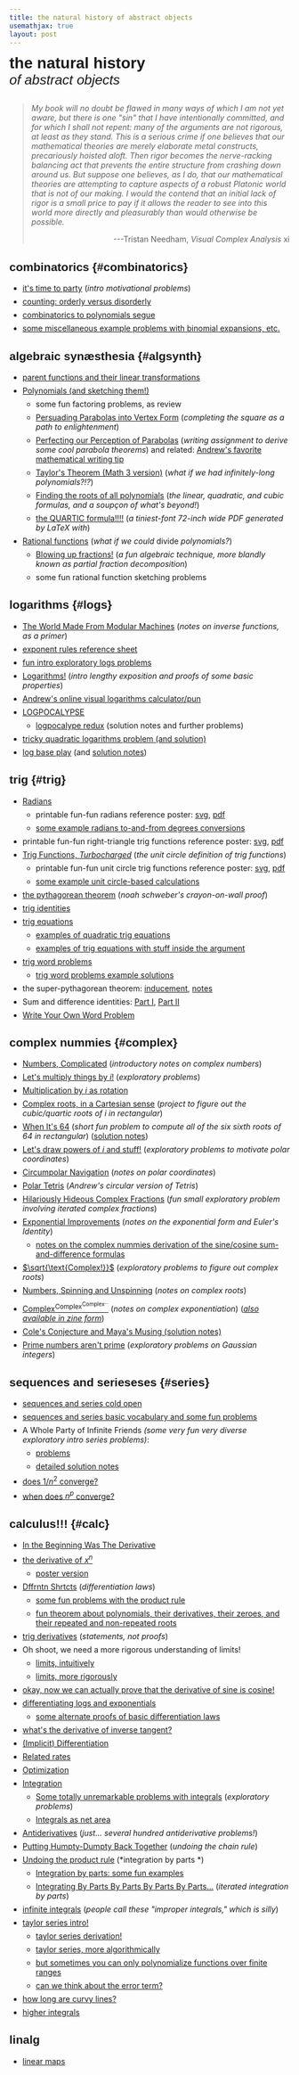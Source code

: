 ```yaml
---
title: the natural history of abstract objects
usemathjax: true
layout: post
---
```


<div style='font-size:200%; font-weight:bold; font-family: sans-serif; text-align:left; padding: 0'>the natural history</div>
<div style='font-size: 175%; font-style: italic; font-family: sans-serif; text-align:left; padding:0;'>of abstract objects</div>

<style> 
h2 {
    font-size: 150%; 
    font-weight: bold; 
    font-family: sans-serif; 
    text-align:left; 
    padding: 0;
}

ul{
    margin-top: 0em;
}

li {
    margin-top: 0.5em;
    margin-bottom: 0.5em;
}
</style>

<div style='display:block; width:100%; background-color: gainsboro;'> </div>
<!-- 
<style>        /* Diamond separators */
        .diamond-list {
            list-style: none;
            padding: 0;
            margin: 20px 0;
        }

        .diamond-list li {
            display: inline;
        }

        .diamond-list li:not(:last-child)::after {
            content: " ◆ ";
            color: #8b4513;
            margin: 0 8px;
        }
    </style>
<div style="width:75%; font-size: 90%; text-align: center; font-family: sans-serif; background-color: whitesmoke;">
<ul class='diamond-list'>
    <li><a href="#combinatorics">combinatorics</a></li>
    <li><a href="#algsynth">algebraic synæsthesia</a></li>
    <li><a href="#logs">logarithms</a></li>
    <li><a href="#trig">trig</a></li>
    <li><a href="#complex">complex nummies</a></li>
    <li><a href="#series">sequences and serieseses</a></li>
    <li><a href="#calc">calculus!!!</a></li>
</ul>
</div> -->

<blockquote style="margin-top:2em; margin-bottom: 2em; background-color: transparent; font-style: italic;">My book will no doubt be flawed in many ways of which I am not yet aware, but there is one "sin" that I have intentionally committed, and for which I shall not repent: many of the arguments are not rigorous, at least as they stand. This is a serious crime if one believes that our mathematical theories are merely elaborate metal constructs, precariously hoisted aloft. Then rigor becomes the nerve-racking balancing act that prevents the entire structure from crashing down around us. But suppose one believes, as I do, that our mathematical theories are attempting to capture aspects of a robust Platonic world that is not of our making. I would the contend that an initial lack of rigor is a small price to pay if it allows the reader to see into this world more directly and pleasurably than would otherwise be possible.

<span style='display:block; text-align:right; font-style: normal;'>---Tristan Needham, *Visual Complex Analysis* xi</span>
</blockquote>

## combinatorics {#combinatorics}

* [it's time to party](combinatorics/its-time-to-party/its-time-to-party.html) (*intro motivational problems*)
* [counting: orderly versus disorderly](combinatorics/combinatorics-intro-notes.html)
* [combinatorics to polynomials segue](combinatorics/combinatorics-to-polynomials-segue/combinatorics-to-polynomials-segue.html)
* [some miscellaneous example problems with binomial expansions, etc.](combinatorics/binomial-example-problems/binomial-example-problems.html)


## algebraic synæsthesia {#algsynth}

* [parent functions and their linear transformations](algsynth/parent-functions-linear-transformations/parent-functions-linear-transformations.html)
* [Polynomials (and sketching them!)](algsynth/polynomials/polynomials.html)
    * some fun factoring problems, as review
    * [Persuading Parabolas into Vertex Form](algsynth/persuading-parabolas/persuading-parabolas.html) (*completing the square as a path to enlightenment*)
    * [Perfecting our Perception of Parabolas](algsynth/perfecting-parabola-perception/perfecting-parabola-perception.html) (*writing assignment to derive some cool parabola theorems*) and related: [Andrew's favorite mathematical writing tip](andrews-favorite-math-writing-tip/andrews-favorite-math-writing-tip.html)
    * [Taylor's Theorem (Math 3 version)](algsynth/taylor-series-math-3/taylor-series-math-3.html) (*what if we had infinitely-long polynomials?!?*)
    * [Finding the roots of all polynomials](algsynth/solving-all-polynomials/solving-all-polynomials.html) (*the linear, quadratic, and cubic formulas, and a soupçon of what's beyond!*)
    * [the QUARTIC formula!!!!](algsynth/quartic-formula/quartic-formula.pdf) (*a tiniest-font 72-inch wide PDF generated by LaTeX with*)
* [Rational functions](algsynth/rationals/rationals.html) (*what if we could* divide *polynomials?*)
    * [Blowing up fractions!](algsynth/blowing-up-fractions/blowing-up-fractions.html) (*a fun algebraic technique, more blandly known as partial fraction decomposition*)
    * some fun rational function sketching problems

## logarithms {#logs}

* [The World Made From Modular Machines](inverse-functions/inverse-functions.html) (*notes on inverse functions, as a primer*)
* [exponent rules reference sheet](logarithms/exponent-rules-reference/exponent-rules-reference.svg)
* [fun intro exploratory logs problems](logarithms/logs-intro-problems/logs-intro-problems.html)
* [Logarithms!](logarithms/logarithms-intro/logarithms-intro.html) (*intro lengthy exposition and proofs of some basic properties*)
* [Andrew's online visual logarithms calculator/pun](https://www.andrusia.com/logs.html)
* [LOGPOCALYPSE](logarithms/logpocalypse/logpocalypse.html)
    * [logpocalype redux](logarithms/logpocalypse-redux/logpocalypse-redux.html) (solution notes and further problems)
* [tricky quadratic logarithms problem (and solution)](logarithms/log-quadratric-tricky-problem/log-quadratic-tricky-problem-solution.html)
* [log base play](logarithms/log-base-play/log-base-play.html) (and [solution notes](logarithms/log-base-play/log-base-play-solution-notes.html))


## trig {#trig}

* [Radians](trig/radians/radians.html)
    * printable fun-fun radians reference poster: [svg](trig/radians/radians-graphic.svg), [pdf](trig/radians/radians-graphic.pdf)
    * [some example radians to-and-from degrees conversions](trig/radians-example-problems/radians-example-problems.html)
* printable fun-fun right-triangle trig functions reference poster: [svg](trig/unit-circle-trig-definitions/all-of-trigonometry-right-triangle.svg), [pdf](trig/unit-circle-trig-definitions/all-of-trigonometry-right-triangle.pdf)
* [Trig Functions, *Turbocharged*](trig/unit-circle-trig-definitions/unit-circle-trig-definitions.html) (*the unit circle definition of trig functions*)
    * printable fun-fun unit circle trig functions reference poster:  [svg](trig/unit-circle-trig-definitions/all-of-trigonometry-unit-circle.svg), [pdf](trig/unit-circle-trig-definitions/all-of-trigonometry-unit-circle.pdf)
    * [some example unit circle-based calculations](trig/unit-circle-example-problems/unit-circle-example-problems.html)
* [the pythagorean theorem](trig/pythagorean-theorem-proof/pythagorean-theorem-proof.html) (*noah schweber's crayon-on-wall proof*)
* [trig identities](trig/trig-identities/trig-identities.html)
* [trig equations](trig/trig-equations/trig-equations.html)
    * [examples of quadratic trig equations](trig/quadratic-trig-equations/quadratic-trig-equations.html)
    * [examples of trig equations with stuff inside the argument](trig/trig-equations-trapped/trig-equations-trapped.html)
* [trig word problems](trig/trig-word-problems/trig-word-problems.html)
    * [trig word problems example solutions](trig/trig-word-problems-example-solutions/trig-word-problems-example-solutions.html)
* the super-pythagorean theorem: [inducement](trig/super-pythagorean-theorem-inducement/super-pythagorean-theorem-inducement.html), [notes](trig/super-pythagorean-theorem/super-pythagorean-theorem.html)
* Sum and difference identities: [Part I](trig/sum-and-difference-identities-one/sum-and-difference-identities-one.html), [Part II](trig/sum-and-difference-identities-part-two/sum-and-difference-identities-part-two.html)
* [Write Your Own Word Problem](trig/write-your-own-word-problem/write-your-own-word-problem.html)


## complex nummies {#complex}

* [Numbers, Complicated](complex-numbers/complex-numbers-intro/complex-numbers-intro.html) (*introductory notes on complex numbers*)
* [Let's multiply things by $i$!](complex-numbers/multiplication-by-i-as-rotation-motivation/multiplication-by-i-as-rotation-motivation.html) (*exploratory problems*)
* [Multiplication by $i$ as rotation](complex-numbers/multiplication-by-i-as-rotation/multiplication-by-i-as-rotation.html)
* [Complex roots, in a Cartesian sense](complex-numbers/cubic-quartic-roots/cubic-quartic-roots.html) (*project to figure out the cubic/quartic roots of $i$ in rectangular*)
* [When It's $64$](complex-numbers/roots-of-64/roots-of-64.html) (*short fun problem to compute all of the six sixth roots of $64$ in rectangular*) ([solution notes](complex-numbers/roots-of-64/when-its-64-sset.html))
* [Let's draw powers of $i$ and stuff!](complex-numbers/polar-coordinates-motivation/polar-coordinates-motivation.html) (*exploratory problems to motivate polar coordinates*)
* [Circumpolar Navigation](complex-numbers/polar-coordinates/polar-coordinates.html) (*notes on polar coordinates*)
* [Polar Tetris](https://www.andrusia.com/polartetris.html) (*Andrew's circular version of Tetris*)
* [Hilariously Hideous Complex Fractions](complex-numbers/hilariously-hideous-complex-fractions/hilariously-hideous-complex-fractions.html) (*fun small exploratory problem involving iterated complex fractions*)
* [Exponential Improvements](complex-numbers/eulers-identity/eulers-identity.html) (*notes on the exponential form and Euler's Identity*)
    * [notes on the complex nummies derivation of the sine/cosine sum-and-difference formulas](complex-numbers/eulers-identity/complex-proof-of-sum-and-difference/complex-proof-of-sum-and-difference.html)
* [$\sqrt{\text{Complex!}}$](complex-numbers/complex-roots-motivation/complex-roots-motivation.html) (*exploratory problems to figure out complex roots*)
* [Numbers, Spinning and Unspinning](complex-numbers/complex-roots/complex-roots.html) (*notes on complex roots*)
* [Complex<sup>Complex<sup>Complex<sup>...</sup></sup></sup>](complex-numbers/complex-exponentiation/complex-exponentiation.html) (*notes on complex exponentiation*) (*[also available in zine form](https://andrusia.com/2023/01/15/complex-exponentiation-zine.html)*)
* [Cole's Conjecture and Maya's Musing (solution notes)](complex-numbers/coles-conjecture-mayas-musing/coles-conjecture-mayas-musing.html)
* [Prime numbers aren't prime](complex-numbers/gaussian-integers/gaussian-integers.html) (*exploratory problems on Gaussian integers*)


## sequences and serieseses {#series}

* [sequences and series cold open](infinite-series/sequences-series-cold-open/sequences-series-cold-open.html)
* [sequences and series basic vocabulary and some fun problems](infinite-series/sequences-series-basic-vocab/sequences-series-basic-vocab.html)
* A Whole Party of Infinite Friends *(some very fun very diverse exploratory intro series problems)*:
    * [problems](infinite-series/infinite-series-intro-exploratory-problems/infinite-series-intro-exploratory-problems.html)
    * [detailed solution notes](infinite-series/infinite-series-intro-exploratory-problems-notes/infinite-series-intro-exploratory-problems-notes.html)
* [does $1/n^2$ converge?](infinite-series/harmonic-series-n-squared/harmonic-series-n-squared.html)
* [when does $n^p$ converge?](infinite-series/harmonic-series-conclusion/harmonic-series-conclusion.html)

## calculus!!! {#calc}

* [In the Beginning Was The Derivative](calculus/calculus-intro/calculus-intro.html)
* [the derivative of $x^n$](calculus/derivative-of-x^n/derivative-of-x^n.html)
    * [poster version](calculus/derivative-of-x^n/derivative-of-x^n-poster-draft.pdf)
* [Dffrntn Shrtcts](calculus/differentiation/differentiation.html) (*differentiation laws*)
    * [some fun problems with the product rule](calculus/product-rule-problems/product-rule-problems.html)
    * [fun theorem about polynomials, their derivatives, their zeroes, and their repeated and non-repeated roots](calculus/polynomial-and-its-derivative-roots/polynomial-and-its-derivative-roots.html)
* [trig derivatives](calculus/trig-derivatives/trig-derivatives.html) (*statements, not proofs*)
* Oh shoot, we need a more rigorous understanding of limits!
    * [limits, intuitively](calculus/limits-intuitively/limits-intuitively.html)
    * [limits, more rigorously](calculus/limits-rigorously/limits-rigorously.html)
* [okay, now we can actually prove that the derivative of sine is cosine!](calculus/derivative-of-sine/derivative-of-sine.html)
* [differentiating logs and exponentials](calculus/derivatives-logs-exponentials/derivatives-logs-exponentials.html)
    * [some alternate proofs of basic differentiation laws]()
* [what's the derivative of inverse tangent?](calculus/derivative-of-inverse-tangent/derivative-of-inverse-tangent.html)
* [(Implicit) Differentiation](calculus/implicit-differentiation/implicit-differentiation.html)
* [Related rates](calculus/related-rates/related-rates.html)
* [Optimization](calculus/optimization/optimization.html)
* [Integration](calculus/integrals-intro/integrals-intro.html)
    * [Some totally unremarkable problems with integrals](calculus/integrals-as-net-area-motivating-problems/integrals-as-net-area-motivating-problems.html) (*exploratory problems*)
    * [Integrals as net area](calculus/integrals-as-net-area/integrals-as-net-area.html) 
* [Antiderivatives](calculus/antiderivatives/antiderivatives.html) (*just... several hundred antiderivative problems!*)
* [Putting Humpty-Dumpty Back Together](calculus/undoing-the-chain-rule/undoing-the-chain-rule.html) (*undoing the chain rule*)
* [Undoing the product rule](calculus/integration-by-parts/integration-by-parts.html) (*integration by parts *)
    * [Integration by parts: some fun examples](calculus/integration-by-parts-examples/integration-by-parts-examples.html)
    * [Integrating By Parts By Parts By Parts By Parts...](calculus/iterated-integration-by-parts/iterated-integration-by-parts.html) (*iterated integration by parts*)
* [infinite integrals](calculus/infinite-integrals/infinite-integrals.html) (*people call these "improper integrals," which is silly*)
* [taylor series intro!](calculus/taylor-series/taylor-series-intro/taylor-series-intro.html)
    * [taylor series derivation!](calculus/taylor-series/taylor-series-derivation/taylor-series-derivation.html)
    * [taylor series, more algorithmically](calculus/taylor-series/taylor-series-as-procedure/taylor-series-as-procedure.html)
    * [but sometimes you can only polynomialize functions over finite ranges]()
    * [can we think about the error term?]()
* [how long are curvy lines?](calculus/length-of-curvy-lines/length-of-curvy-lines.html)
* [higher integrals](calculus/higher-integrals/higher-integrals.html)


## linalg
* [linear maps](linear-maps/linear-maps.html)



